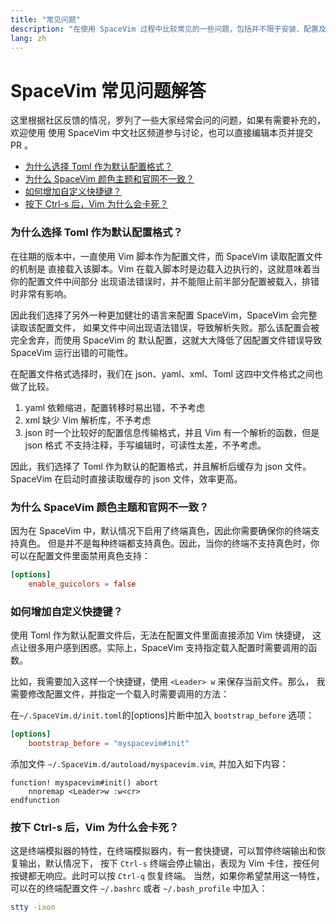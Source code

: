 ```yaml
---
title: "常见问题"
description: "在使用 SpaceVim 过程中比较常见的一些问题，包括并不限于安装、配置及使用。"
lang: zh
---
```


# SpaceVim 常见问题解答

这里根据社区反馈的情况，罗列了一些大家经常会问的问题，如果有需要补充的，欢迎使用
使用 SpaceVim 中文社区频道参与讨论，也可以直接编辑本页并提交 PR 。


<!-- vim-markdown-toc GFM -->

- [为什么选择 Toml 作为默认配置格式？](#为什么选择-toml-作为默认配置格式)
- [为什么 SpaceVim 颜色主题和官网不一致？](#为什么-spacevim-颜色主题和官网不一致)
- [如何增加自定义快捷键？](#如何增加自定义快捷键)
- [按下 Ctrl-s 后，Vim 为什么会卡死？](#按下-ctrl-s-后vim-为什么会卡死)

<!-- vim-markdown-toc -->

### 为什么选择 Toml 作为默认配置格式？

在往期的版本中，一直使用 Vim 脚本作为配置文件，而 SpaceVim 读取配置文件的机制是
直接载入该脚本。Vim 在载入脚本时是边载入边执行的，这就意味着当你的配置文件中间部分
出现语法错误时，并不能阻止前半部分配置被载入，排错时非常有影响。

因此我们选择了另外一种更加健壮的语言来配置 SpaceVim，SpaceVim 会完整读取该配置文件，
如果文件中间出现语法错误，导致解析失败。那么该配置会被完全舍弃，而使用 SpaceVim 的
默认配置，这就大大降低了因配置文件错误导致 SpaceVim 运行出错的可能性。

在配置文件格式选择时，我们在 json、yaml、xml、Toml 这四中文件格式之间也做了比较。

1. yaml 依赖缩进，配置转移时易出错，不予考虑
2. xml 缺少 Vim 解析库，不予考虑
3. json 时一个比较好的配置信息传输格式，并且 Vim 有一个解析的函数，但是 json 格式
不支持注释，手写编辑时，可读性太差，不予考虑。

因此，我们选择了 Toml 作为默认的配置格式，并且解析后缓存为 json 文件。
SpaceVim 在启动时直接读取缓存的 json 文件，效率更高。

### 为什么 SpaceVim 颜色主题和官网不一致？

因为在 SpaceVim 中，默认情况下启用了终端真色，因此你需要确保你的终端支持真色。
但是并不是每种终端都支持真色。因此，当你的终端不支持真色时，你可以在配置文件里面禁用真色支持：

```toml
[options]
    enable_guicolors = false
```

### 如何增加自定义快捷键？

使用 Toml 作为默认配置文件后，无法在配置文件里面直接添加 Vim 快捷键，
这点让很多用户感到困惑。实际上，SpaceVim 支持指定载入配置时需要调用的函数。

比如，我需要加入这样一个快捷键，使用 `<Leader> w` 来保存当前文件。那么，
我需要修改配置文件，并指定一个载入时需要调用的方法：

在`~/.SpaceVim.d/init.toml`的[options]片断中加入 `bootstrap_before` 选项：
```toml
[options]
    bootstrap_before = "myspacevim#init"
```

添加文件 `~/.SpaceVim.d/autoload/myspacevim.vim`, 并加入如下内容：

```vim
function! myspacevim#init() abort
    nnoremap <Leader>w :w<cr>
endfunction
```

### 按下 Ctrl-s 后，Vim 为什么会卡死？

这是终端模拟器的特性，在终端模拟器内，有一套快捷键，可以暂停终端输出和恢复输出，默认情况下，
按下 `Ctrl-s` 终端会停止输出，表现为 Vim 卡住，按任何按键都无响应。此时可以按 `Ctrl-q` 恢复终端。
当然，如果你希望禁用这一特性，可以在的终端配置文件 `~/.bashrc` 或者 `~/.bash_profile` 中加入：

```sh
stty -ixon
```
